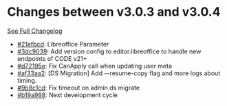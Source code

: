 # Changes between v3.0.3 and v3.0.4

[See Full Changelog](https://github.com/pydio/cells/compare/v3.0.3...v3.0.4)

- [#21efbcd](https://github.com/pydio/cells/commit/21efbcd7f78302d1b5d85d082821932fc8216bd2): Libreoffice Parameter
- [#3dc9039](https://github.com/pydio/cells/commit/3dc9039812ef653be435f07d79f2675262c53326): Add version config to editor.libreoffice to handle new endpoints of CODE v21+
- [#d72195e](https://github.com/pydio/cells/commit/d72195e1dc13421c1b5557c2b556ba85e38e9ae9): Fix CanApply call when updating user meta
- [#af33aa2](https://github.com/pydio/cells/commit/af33aa2f5c0ba97e48f5aace2d09785f84f2b785): [DS Migration] Add --resume-copy flag and more logs about timing.
- [#9b8c1cd](https://github.com/pydio/cells/commit/9b8c1cd8ffba52e113638dcaea70edd3287b5470): Fix timeout on admin ds migrate
- [#b19a988](https://github.com/pydio/cells/commit/b19a988717952524f52d49bafcfff28d755e6632): Next development cycle
